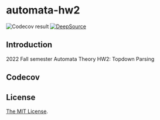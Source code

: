 # automata-hw2

![Codecov result](https://github.com/jnooree/automata-hw2/actions/workflows/build.yml/badge.svg) [![DeepSource](https://deepsource.io/gh/jnooree/automata-hw2.svg/?label=active+issues&show_trend=true&token=F9Xn22RU7FoBxRCZc9HwGUYq)](https://deepsource.io/gh/jnooree/automata-hw2/?ref=repository-badge)

## Introduction

2022 Fall semester Automata Theory HW2: Topdown Parsing

## Codecov

<!-- TBA -->

## License

[The MIT License](LICENSE).
